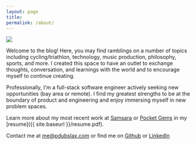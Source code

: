 ```yaml
---
layout: page
title:
permalink: /about/
---
```


<img src="{{ site.baseurl }}/images/profile-pic.png" class="site-avatar" >

Welcome to the blog! Here, you may find ramblings on a number of topics including cycling/triathlon, technology, music production, philosophy, sports, and more. I created this space to have an outlet to exchange thoughts, conversation, and learnings with the world and to encourage myself to continue creating.

Professionally, I'm a full-stack software engineer actively seeking new opportunities (bay area or remote). I find my greatest strengths to be at the boundary of product and engineering and enjoy immersing myself in new problem spaces.  

Learn more about my most recent work at [Samsara](https://www.samsara.com/fleet/equipment-tracking) or [Pocket Gems](https://pocketgems.com/episode/) in my [resume]({{ site.baseurl }}/resume.pdf).

Contact me at [me@pdubslax.com](https://mail.google.com/mail/?view=cm&fs=1&to=me@pdubslax.com) or find me on [Github](https://github.com/pdubslax) or [LinkedIn](https://www.linkedin.com/in/pdubslax/)